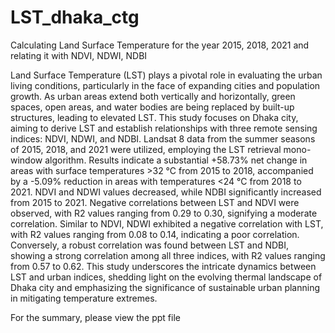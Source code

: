 # LST_dhaka_ctg
Calculating Land Surface Temperature for the year 2015, 2018, 2021 and relating it with NDVI, NDWI, NDBI




Land Surface Temperature (LST) plays a pivotal role in evaluating the urban living conditions, particularly in the face of expanding cities and population growth. As urban areas extend both vertically and horizontally, green spaces, open areas, and water bodies are being replaced by built-up structures, leading to elevated LST. This study focuses on Dhaka city, aiming to derive LST and establish relationships with three remote sensing indices: NDVI, NDWI, and NDBI. Landsat 8 data from the summer seasons of 2015, 2018, and 2021 were utilized, employing the LST retrieval mono-window algorithm. Results indicate a substantial +58.73% net change in areas with surface temperatures >32 °C from 2015 to 2018, accompanied by a -5.09% reduction in areas with temperatures <24 °C from 2018 to 2021. NDVI and NDWI values decreased, while NDBI significantly increased from 2015 to 2021. Negative correlations between LST and NDVI were observed, with R2 values ranging from 0.29 to 0.30, signifying a moderate correlation. Similar to NDVI, NDWI exhibited a negative correlation with LST, with R2 values ranging from 0.08 to 0.14, indicating a poor correlation. Conversely, a robust correlation was found between LST and NDBI, showing a strong correlation among all three indices, with R2 values ranging from 0.57 to 0.62. This study underscores the intricate dynamics between LST and urban indices, shedding light on the evolving thermal landscape of Dhaka city and emphasizing the significance of sustainable urban planning in mitigating temperature extremes.


For the summary, please view the ppt file 
